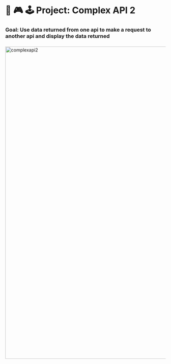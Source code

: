 # 💾 🎮 🕹 Project: Complex API 2

### Goal: Use data returned from one api to make a request to another api and display the data returned

### 


<img width="980" alt="complexapi2" src="https://user-images.githubusercontent.com/78456343/135722018-00d320e9-f2a7-4c70-b717-3ecc68288f13.png">
